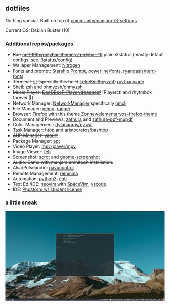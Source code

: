 ## dotfiles

Nothing special. Built on top of [community/manjaro-i3-settings](https://github.com/manjaro/packages-community/tree/master/i3/manjaro-i3-settings)

Current OS: Debian Buster (10)

### Additional repos/packages
* ~~Bar: [adi1090x/polybar-themes / polybar-10](https://github.com/adi1090x/polybar-themes/tree/master/polybar-10)~~ plain i3status (mostly default configs. [see i3status/config](https://github.com/akinozgen/dotfiles/blob/master/.config/i3status/config))
* Wallaper Management: [Nitrogen](https://wiki.archlinux.org/index.php/Nitrogen)
* Fonts and prompt: [Starship Prompt](https://starship.rs/config/), [powerline/fonts](https://github.com/powerline/fonts), [ryanoasis/nerd-fonts](https://github.com/ryanoasis/nerd-fonts)
* ~~Terminal: [st](https://st.suckless.org/) (specially this build [LukeSmithxyz/st](https://github.com/LukeSmithxyz/st))~~ [rxvt-unicode](https://packages.debian.org/buster/rxvt-unicode)
* Shell: [zsh](https://wiki.archlinux.org/index.php/zsh) and [ohmyzsh/ohmyzsh](https://github.com/ohmyzsh/ohmyzsh)
* ~~Music Player: [DeaDBeeF-Player/deadbeef](https://github.com/DeaDBeeF-Player/deadbeef)~~ (Playerctl and rhytmbox forever 🤘)
* Network Manager: [NetworkManager](https://wiki.archlinux.org/index.php/NetworkManager) specifically [nmcli](https://wiki.archlinux.org/index.php/NetworkManager#nmcli_examples)
* File Manager: [nemo](https://github.com/linuxmint/nemo), [ranger](https://github.com/ranger/ranger)
* Browser: [Firefox](https://wiki.archlinux.org/index.php/Firefox) with this theme [Zonnev/elementaryos-firefox-theme](https://github.com/Zonnev/elementaryos-firefox-theme)
* Document and Previews: [zathura](https://wiki.archlinux.org/index.php/Zathura) and [zathura-pdf-mupdf](https://www.archlinux.org/packages/community/x86_64/zathura-pdf-mupdf/)
* Color Management: [dylanaraps/pywal](https://github.com/dylanaraps/pywal)
* Task Manager: [htop](https://www.archlinux.org/packages/extra/x86_64/htop/) and [aristocratos/bashtop](https://github.com/aristocratos/bashtop)
* ~~AUR Manager: [yaourt](https://archlinux.fr/yaourt-en)~~
* Package Manager: [apt](https://en.wikipedia.org/wiki/APT_(software))
* Video Player: [mpv-player/mpv](https://github.com/mpv-player/mpv)
* Image Viewer: [feh](https://git.finalrewind.org/feh/)
* Screenshot: [scrot](https://www.archlinux.org/packages/?name=scrot) and [gnome-screenshot](https://en.wikipedia.org/wiki/GNOME_Screenshot)
* ~~Audio: Came with manjaro architech installation.~~
* Alsa/Pulseaudio: [pavucontrol](https://freedesktop.org/software/pulseaudio/pavucontrol/)
* Remote Management: [remmina](https://remmina.org/)
* Automation: [python3](https://wiki.archlinux.org/index.php/Python), [entr](http://entrproject.org/)
* Text Ed./IDE: [neovim](https://neovim.io/) with [SpaceVim](https://spacevim.org/), [vscode](https://code.visualstudio.com/)
* IDE: [Phpstorm w/ student license](https://www.jetbrains.com/community/education/)

### a little sneak
![A little sneak](https://raw.githubusercontent.com/akinozgen/dotfiles/master/.screenlayout/ss.jpg)
